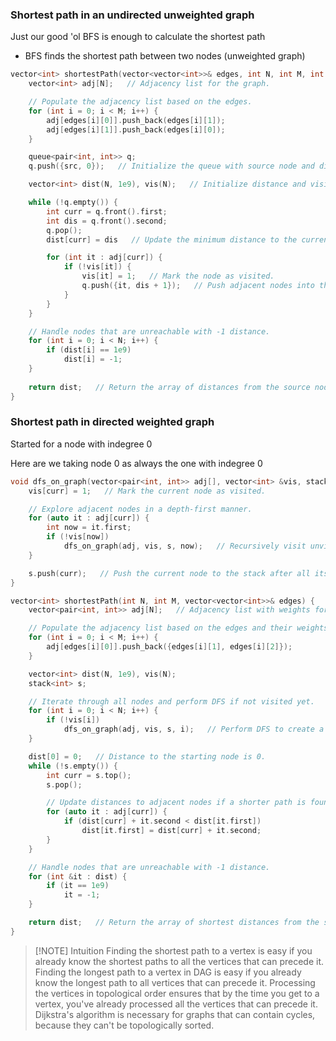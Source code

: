 ### Shortest path in an undirected unweighted graph
 Just our good 'ol BFS is enough to calculate the shortest path
 - BFS finds the shortest path between two nodes (unweighted graph)

```cpp
vector<int> shortestPath(vector<vector<int>>& edges, int N, int M, int src) {
    vector<int> adj[N];   // Adjacency list for the graph.

    // Populate the adjacency list based on the edges.
    for (int i = 0; i < M; i++) {
        adj[edges[i][0]].push_back(edges[i][1]);
        adj[edges[i][1]].push_back(edges[i][0]);
    }

    queue<pair<int, int>> q;
    q.push({src, 0});   // Initialize the queue with source node and distance 0.

    vector<int> dist(N, 1e9), vis(N);   // Initialize distance and visited arrays.

    while (!q.empty()) {
        int curr = q.front().first;
        int dis = q.front().second;
        q.pop();
        dist[curr] = dis   // Update the minimum distance to the current node.

        for (int it : adj[curr]) {
            if (!vis[it]) {
                vis[it] = 1;   // Mark the node as visited.
                q.push({it, dis + 1});   // Push adjacent nodes into the queue with incremented distance.
            }
        }
    }

    // Handle nodes that are unreachable with -1 distance.
    for (int i = 0; i < N; i++) {
        if (dist[i] == 1e9)
            dist[i] = -1;
    }
    
    return dist;   // Return the array of distances from the source node.
}

```


### Shortest path in directed weighted graph
Started for a node with indegree 0

Here are we taking node 0 as always the one with indegree 0
```cpp
void dfs_on_graph(vector<pair<int, int>> adj[], vector<int> &vis, stack<int> &s, int curr) {
    vis[curr] = 1;   // Mark the current node as visited.

    // Explore adjacent nodes in a depth-first manner.
    for (auto it : adj[curr]) {
        int now = it.first;
        if (!vis[now])
            dfs_on_graph(adj, vis, s, now);   // Recursively visit unvisited neighbors.
    }

    s.push(curr);   // Push the current node to the stack after all its neighbors have been visited.
}

vector<int> shortestPath(int N, int M, vector<vector<int>>& edges) {
    vector<pair<int, int>> adj[N];   // Adjacency list with weights for the directed weighted graph.

    // Populate the adjacency list based on the edges and their weights.
    for (int i = 0; i < M; i++) {
        adj[edges[i][0]].push_back({edges[i][1], edges[i][2]});
    }

    vector<int> dist(N, 1e9), vis(N);
    stack<int> s;

    // Iterate through all nodes and perform DFS if not visited yet.
    for (int i = 0; i < N; i++) {
        if (!vis[i])
            dfs_on_graph(adj, vis, s, i);   // Perform DFS to create a topological ordering.
    }

    dist[0] = 0;   // Distance to the starting node is 0.
    while (!s.empty()) {
        int curr = s.top();
        s.pop();

        // Update distances to adjacent nodes if a shorter path is found.
        for (auto it : adj[curr]) {
            if (dist[curr] + it.second < dist[it.first])
                dist[it.first] = dist[curr] + it.second;
        }
    }

    // Handle nodes that are unreachable with -1 distance.
    for (int &it : dist) {
        if (it == 1e9)
            it = -1;
    }

    return dist;   // Return the array of shortest distances from the starting node.
}

```


> [!NOTE] Intuition
> Finding the shortest path to a vertex is easy if you already know the shortest paths to all the vertices that can precede it. Finding the longest path to a vertex in DAG is easy if you already know the longest path to all vertices that can precede it.
> Processing the vertices in topological order ensures that by the time you get to a vertex, you've already processed all the vertices that can precede it.
> Dijkstra's algorithm is necessary for graphs that can contain cycles, because they can't be topologically sorted.
